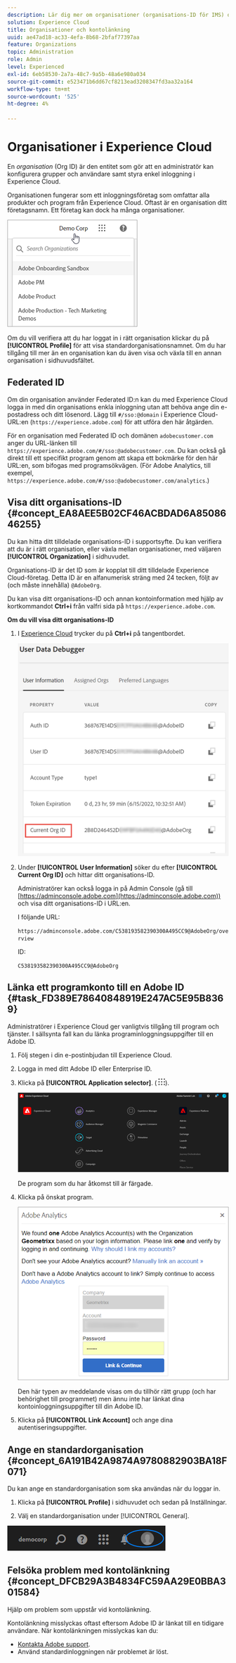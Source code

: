 ```yaml
---
description: Lär dig mer om organisationer (organisations-ID för IMS) och hur du länkar lösningskonton till Experience Cloud.
solution: Experience Cloud
title: Organisationer och kontolänkning
uuid: ae47ad18-ac33-4efa-8b68-2bfaf77397aa
feature: Organizations
topic: Administration
role: Admin
level: Experienced
exl-id: 6eb58530-2a7a-48c7-9a5b-48a6e980a034
source-git-commit: e523471b6dd67cf8213ead3208347fd3aa32a164
workflow-type: tm+mt
source-wordcount: '525'
ht-degree: 4%

---
```


# Organisationer i Experience Cloud

En *organisation* (Org ID) är den entitet som gör att en administratör kan konfigurera grupper och användare samt styra enkel inloggning i Experience Cloud.

Organisationen fungerar som ett inloggningsföretag som omfattar alla produkter och program från Experience Cloud. Oftast är en organisation ditt företagsnamn. Ett företag kan dock ha många organisationer.

![Experience Cloud-organisationer](../assets/organizations-menu.png)

Om du vill verifiera att du har loggat in i rätt organisation klickar du på **[!UICONTROL Profile]** för att visa standardorganisationsnamnet. Om du har tillgång till mer än en organisation kan du även visa och växla till en annan organisation i sidhuvudsfältet.

## Federated ID

Om din organisation använder Federated ID:n kan du med Experience Cloud logga in med din organisations enkla inloggning utan att behöva ange din e-postadress och ditt lösenord. Lägg till `#/sso:@domain` i Experience Cloud-URL:en (`https://experience.adobe.com`) för att utföra den här åtgärden.

För en organisation med Federated ID och domänen `adobecustomer.com` anger du URL-länken till `https://experience.adobe.com/#/sso:@adobecustomer.com`. Du kan också gå direkt till ett specifikt program genom att skapa ett bokmärke för den här URL:en, som bifogas med programsökvägen. (För Adobe Analytics, till exempel, `https://experience.adobe.com/#/sso:@adobecustomer.com/analytics`.)

## Visa ditt organisations-ID {#concept_EA8AEE5B02CF46ACBDAD6A8508646255}

Du kan hitta ditt tilldelade organisations-ID i supportsyfte. Du kan verifiera att du är i rätt organisation, eller växla mellan organisationer, med väljaren **[!UICONTROL Organization]** i sidhuvudet.

Organisations-ID är det ID som är kopplat till ditt tilldelade Experience Cloud-företag. Detta ID är en alfanumerisk sträng med 24 tecken, följt av (och måste innehålla) `@AdobeOrg`.

Du kan visa ditt organisations-ID och annan kontoinformation med hjälp av kortkommandot **Ctrl+i** från valfri sida på `https://experience.adobe.com`.

**Om du vill visa ditt organisations-ID**

1. I [Experience Cloud](https://experience.adobe.com) trycker du på **Ctrl+i** på tangentbordet.

   ![Tilldelat organisations-ID](../assets/assigned-organization.png)

1. Under **[!UICONTROL User Information]** söker du efter **[!UICONTROL Current Org ID]** och hittar ditt organisations-ID.

   Administratörer kan också logga in på Admin Console (gå till [https://adminconsole.adobe.com](https://adminconsole.adobe.com)) och visa ditt organisations-ID i URL:en.

   I följande URL:

   `https://adminconsole.adobe.com/C538193582390300A495CC9@AdobeOrg/overview`

   ID:

   `C538193582390300A495CC9@AdobeOrg`

## Länka ett programkonto till en Adobe ID {#task_FD389E78640848919E247AC5E95B8369}

Administratörer i Experience Cloud ger vanligtvis tillgång till program och tjänster. I sällsynta fall kan du länka programinloggningsuppgifter till en Adobe ID.

1. Följ stegen i din e-postinbjudan till Experience Cloud.

1. Logga in med ditt Adobe ID eller Enterprise ID.

1. Klicka på **[!UICONTROL Application selector]**. ( ![meny](../assets/menu-icon.png)).

   ![Länka ett programkonto till ett Adobe ID](../assets/solutions-active.png)

   De program som du har åtkomst till är färgade.

1. Klicka på önskat program.

   ![Klicka på programmet](../assets/analytics-link-accounts.png)

   Den här typen av meddelande visas om du tillhör rätt grupp (och har behörighet till programmet) men ännu inte har länkat dina kontoinloggningsuppgifter till din Adobe ID.

1. Klicka på **[!UICONTROL Link Account]** och ange dina autentiseringsuppgifter.

## Ange en standardorganisation {#concept_6A191B42A9874A9780882903BA18F071}

Du kan ange en standardorganisation som ska användas när du loggar in.

1. Klicka på **[!UICONTROL Profile]** i sidhuvudet och sedan på Inställningar.

1. Välj en standardorganisation under [!UICONTROL General].


![Redigera profil](../assets/edit-profile.png)

## Felsöka problem med kontolänkning {#concept_DFCB29A3B4834FC59AA29E0BBA301584}

Hjälp om problem som uppstår vid kontolänkning.

Kontolänkning misslyckas oftast eftersom Adobe ID är länkat till en tidigare användare. När kontolänkningen misslyckas kan du:

* [Kontakta Adobe support](https://experienceleague.adobe.com/?support-solution=General#support).
* Använd standardinloggningen när problemet är löst.
